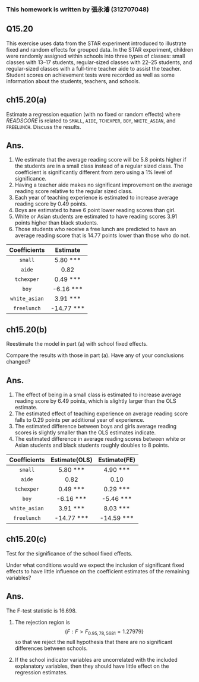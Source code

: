 
### This homework is written by 張永濬 (312707048)

## **Q15.20** ##

This exercise uses data from the STAR experiment introduced to illustrate fixed and random effects for grouped data. In the STAR experiment, children were randomly assigned within schools into three types of classes: small classes with $13–17$ students, regular-sized classes with $22–25$ students, and regular-sized classes with a full-time teacher aide to assist the teacher. Student scores on achievement tests were recorded as well as some information about the students, teachers, and schools.

## ch15.20(a)
Estimate a regression equation (with no fixed or random effects) where $READSCORE$ is related to `SMALL`, `AIDE`, `TCHEXPER`, `BOY`, `WHITE_ASIAN`, and `FREELUNCH`. Discuss the results.

## **Ans.**
1. We estimate that the average reading score will be 5.8 points higher if the students are in a small class instead of a regular sized class. The coefficient is significantly different from zero using a 1% level of significance.
2. Having a teacher aide makes no significant improvement on the average reading score relative to the regular sized class.
3. Each year of teaching experience is estimated to increase average reading score by 0.49 points.
4. Boys are estimated to have 6 point lower reading scores than girl.
5. White or Asian students are estimated to have reading scores 3.91 points higher than black students.
6. Those students who receive a free lunch are predicted to have an average reading score that is 14.77 points lower than those who do not.

| Coefficients  |  Estimate    | 
|:-------------:|:------------:|
| `small`       |   5.80 ***   |
| `aide`        |   0.82       |
| `tchexper`    |   0.49 ***   |
| `boy`         |  -6.16 ***   |
| `white_asian` |   3.91 ***   |
| `freelunch`   | -14.77 ***   |

## ch15.20(b)
Reestimate the model in part (a) with school fixed effects. 

Compare the results with those in part (a). Have any of your conclusions changed? 

## **Ans.**
1. The effect of being in a small class is estimated to increase average reading score by 6.49 points, which is slightly larger than the OLS estimate.
2. The estimated effect of teaching experience on average reading score falls to 0.29 points per additional year of experience.
3. The estimated difference between boys and girls average reading scores is slightly smaller than the OLS estimates indicate.
4. The estimated difference in average reading scores between white or Asian students and black students roughly doubles to 8 points.


| Coefficients|  Estimate(OLS)  | Estimate(FE)  |
|:-------------:|:---------------:|:-----------:|
| `small`       |   5.80 ***      |4.90   ***   |
| `aide`        |   0.82          |0.10         |
| `tchexper`    |   0.49 ***      |0.29   ***   |
| `boy`         |  -6.16 ***      |-5.46  ***   |
| `white_asian` |   3.91 ***      |8.03   ***   |
| `freelunch`   | -14.77 ***      |-14.59 ***   |

## ch15.20(c)
Test for the significance of the school fixed effects.

Under what conditions would we expect the inclusion of significant fixed effects to have little influence on the coefficient estimates of the remaining variables?

## **Ans.**
The F-test statistic is $16.698$.

1. The rejection region is $$\{F:F>F_{0.95,78,5681} = 1.27979\}$$ so that we reject the null hypothesis that there are no significant differences between schools.

2. If the school indicator variables are uncorrelated with the included explanatory variables, then they should have little effect on the regression estimates.



